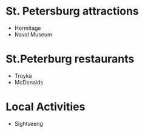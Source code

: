 # St. Petersburg attractions
- Hermitage
- Naval Museum
# St.Peterburg restaurants
- Troyka
- McDonalds
# Local Activities
- Sightseeng

